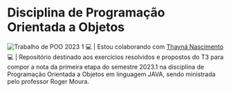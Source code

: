 # Disciplina de Programação Orientada a Objetos

![Trabalho de POO 2023 1](https://user-images.githubusercontent.com/125043792/234428274-b9a1f2f5-3f5f-4b5f-8f26-190d87706e28.png)
💻 | Estou colaborando com [Thayná Nascimento](https://github.com/thaynaxt)<br>
💻 | Repositório destinado aos exercícios resolvidos e propostos do T3 para compor a nota da primeira etapa do semestre 2023.1 na disciplina de Programação Orientada a Objetos em linguagem JAVA, sendo ministrada pelo professor Roger Moura.
